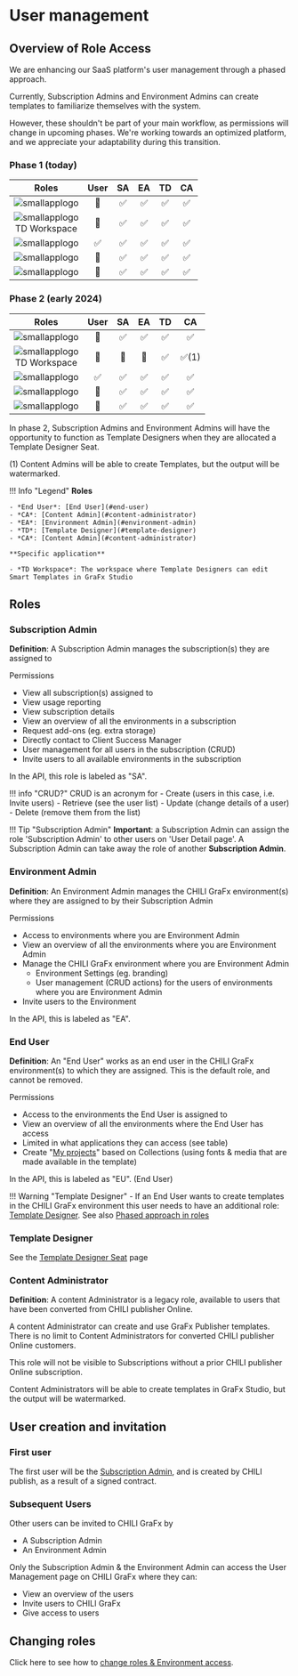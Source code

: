 # User management
 
## Overview of Role Access

We are enhancing our SaaS platform's user management through a phased approach. 

Currently, Subscription Admins and Environment Admins can create templates to familiarize themselves with the system. 

However, these shouldn't be part of your main workflow, as permissions will change in upcoming phases. We're working towards an optimized platform, and we appreciate your adaptability during this transition.

### Phase 1 (today)

| Roles | User | SA | EA | TD | CA |
|:---:|:---:|:---:|:---:|:---:|:---:|
|![smallapplogo](/assets/CHILI_publisher_RGB.svg)| 🚫 | ✅ | ✅ | ✅ | ✅ |
|![smallapplogo](/assets/CHILI_LOGOS_OK-09.svg)<br/>TD Workspace| 🚫 | ✅ | ✅ | ✅ | ✅|
|![smallapplogo](/assets/CHILI_LOGOS_OK-09.svg)| ✅ | ✅ | ✅ | ✅ | ✅ |
|![smallapplogo](/assets/CHILI_LOGOS_OK-07.svg)| 🚫 | ✅ | ✅ | ✅ | ✅ |
|![smallapplogo](/assets/CHILI_LOGOS_OK-11.svg)| 🚫 | ✅ | ✅ | ✅ | ✅ |

### Phase 2 (early 2024)

| Roles | User | SA | EA | TD | CA |
|:---:|:---:|:---:|:---:|:---:|:---:|
|![smallapplogo](/assets/CHILI_publisher_RGB.svg)| 🚫 | ✅ | ✅ | ✅ | ✅ |
|![smallapplogo](/assets/CHILI_LOGOS_OK-09.svg)<br/>TD Workspace| 🚫 | 🚫 | 🚫 | ✅ | ✅(1)|
|![smallapplogo](/assets/CHILI_LOGOS_OK-09.svg)| ✅ | ✅ | ✅ | ✅ | ✅ |
|![smallapplogo](/assets/CHILI_LOGOS_OK-07.svg)| 🚫 | ✅ | ✅ | ✅ | ✅ |
|![smallapplogo](/assets/CHILI_LOGOS_OK-11.svg)| 🚫 | ✅ | ✅ | ✅ | ✅ |


In phase 2, Subscription Admins and Environment Admins will have the opportunity to function as Template Designers when they are allocated a Template Designer Seat.

(1) Content Admins will be able to create Templates, but the output will be watermarked.

!!! Info "Legend"
	**Roles**

	- *End User*: [End User](#end-user)
	- *CA*: [Content Admin](#content-administrator)
	- *EA*: [Environment Admin](#environment-admin)
	- *TD*: [Template Designer](#template-designer)
	- *CA*: [Content Admin](#content-administrator)

	**Specific application**

	- *TD Workspace*: The workspace where Template Designers can edit Smart Templates in GraFx Studio
	
## Roles

### Subscription Admin

**Definition**: A Subscription Admin manages the subscription(s) they are assigned to

Permissions

- View all subscription(s) assigned to
- View usage reporting
- View subscription details
- View an overview of all the environments in a subscription
- Request add-ons (eg. extra storage)
- Directly contact to Client Success Manager
- User management for all users in the subscription (CRUD)
- Invite users to all available environments in the subscription

In the API, this role is labeled as "SA".

!!! info "CRUD?"
	CRUD is an acronym for
	- Create (users in this case, i.e. Invite users)
	- Retrieve (see the user list)
	- Update (change details of a user)
	- Delete (remove them from the list)

!!! Tip "Subscription Admin"
	**Important**: a Subscription Admin can assign the role 'Subscription Admin' to other users on 'User Detail page'.
	A Subscription Admin can take away the role of another **Subscription Admin**.

### Environment Admin

**Definition**: An Environment Admin manages the CHILI GraFx environment(s) where they are assigned to by their Subscription Admin

Permissions

- Access to environments where you are Environment Admin
- View an overview of all the environments where you are Environment Admin
- Manage the CHILI GraFx environment where you are Environment Admin
	- Environment Settings (eg. branding)
	- User management (CRUD actions) for the users of environments where you are Environment Admin
- Invite users to the Environment

In the API, this is labeled as "EA".

### End User

**Definition**: An "End User" works as an end user in the CHILI GraFx environment(s) to which they are assigned. This is the default role, and cannot be removed.

Permissions

- Access to the environments the End User is assigned to
- View an overview of all the environments where the End User has access
- Limited in what applications they can access (see table)
- Create "[My projects](/GraFx-Studio/guides/create-projects/)" based on Collections (using fonts & media that are made available in the template)

In the API, this is labeled as "EU". (End User)

!!! Warning "Template Designer"
	- If an End User wants to create templates in the CHILI GraFx environment this user needs to have an additional role: [Template Designer](#template-designer).
	See also [Phased approach in roles](#overview-of-role-access)

### Template Designer

See the [Template Designer Seat](/CHILI-GraFx/users/template-designer/) page

### Content Administrator

**Definition**: A content Administrator is a legacy role, available to users that have been converted from CHILI publisher Online.

A content Administrator can create and use GraFx Publisher templates. There is no  limit to Content Administrators for converted CHILI publisher Online customers.

This role will not be visible to Subscriptions without a prior CHILI publisher Online subscription.

Content Administrators will be able to create templates in GraFx Studio, but the output will be watermarked.

## User creation and invitation

### First user

The first user will be the [Subscription Admin](/CHILI-GraFx/users/roles/#subscription-admin), and is created by CHILI publish, as a result of a signed contract.

### Subsequent Users

Other users can be invited to CHILI GraFx by

- A Subscription Admin
- An Environment Admin

Only the Subscription Admin & the Environment Admin can access the User Management page on CHILI GraFx where they can:

- View an overview of the users
- Invite users to CHILI GraFx
- Give access to users

## Changing roles

Click here to see how to [change roles & Environment access](/CHILI-GraFx/users/update/).